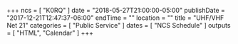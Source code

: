 +++
ncs = [ "K0RQ" ]
date = "2018-05-27T21:00:00-05:00"
publishDate = "2017-12-21T12:47:37-06:00"
endTime = ""
location = ""
title = "UHF/VHF Net 21"
categories = [ "Public Service" ]
dates = [ "NCS Schedule" ]
outputs = [ "HTML", "Calendar" ]
+++
